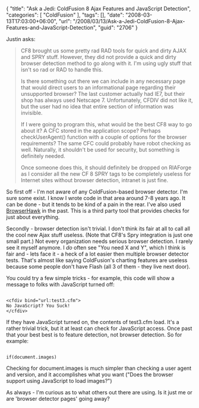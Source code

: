 {
	"title": "Ask a Jedi: ColdFusion 8 Ajax Features and JavaScript Detection",
	"categories": [
		"ColdFusion"
	],
	"tags": [],
	"date": "2008-03-13T17:03:00+06:00",
	"url": "/2008/03/13/Ask-a-Jedi-ColdFusion-8-Ajax-Features-and-JavaScript-Detection",
	"guid": "2706"
}

Justin asks:

<blockquote>
<p>
CF8 brought us some pretty rad RAD tools for quick and
dirty AJAX and SPRY stuff. However, they did not provide a quick and dirty browser detection method to go along with it. I'm using ugly stuff that isn't so rad or RAD to handle this.

Is there something out there we can include in any necessary page that would direct users to an informational page regarding their unsupported browser? The last customer actually had IE7, but their shop has always used Netscape 7. Unfortunately, CFDIV did not like it, but the user had
no idea that entire section of information was invisible.

If I were going to program this, what would be the best CF8 way to go about it? A CFC stored in the application scope? Perhaps checkUserAgent() function with a couple of options
for the browser requirements? The same CFC could probably have robot checking as well. Naturally, it shouldn't be used for security, but something is definitely needed.

Once someone does this, it should definitely be dropped on RIAForge as I consider all the new CF 8 SPRY tags to be completely useless for Internet sites without browser detection, intranet is just fine. 
</p>
</blockquote>

So first off - I'm not aware of any ColdFusion-based browser detector. I'm sure some exist. I know I wrote code in that area around 7-8 years ago. It can be done - but it tends to be kind of a pain in the rear. I've also used <a href="http://www.cyscape.com/Default.aspx?bhcp=1">BrowserHawk</a> in the past. This is a third party tool that provides checks for just about everything.

Secondly - browser detection isn't trivial. I don't think its fair at all to call all the cool new Ajax stuff useless. (Note that CF8's Spry integration is just one small part.) Not every organization needs serious browser detection. I rarely see it myself anymore. I <i>do</i> often see "You need X and Y", which I think is fair and - lets face it - a heck of a lot easier then multiple browser detector tests. That's almost like saying ColdFusion's charting features are useless because some people don't have Flash (all 3 of them - they live next door). 

You could try a few simple tricks - for example, this code will show a message to folks with JavaScript turned off:

<code>
&lt;cfdiv bind="url:test3.cfm"&gt;
No JavaScript? You Suck!
&lt;/cfdiv&gt;
</code>

If they have JavaScript turned on, the contents of test3.cfm load. It's a rather trivial trick, but it at least can check for JavaScript access. Once past that your best best is to feature detection, not browser detection. So for example:

<code>
if(document.images)
</code>

Checking for document.images is much simpler than checking a user agent and version, and it accomplishes what you want ("Does the browser support using JavaScript to load images?")

As always - I'm curious as to what others out there are using. Is it just me or are 'browser detector pages' going away?